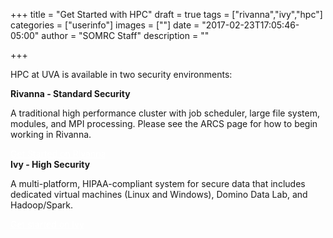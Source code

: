 +++
title = "Get Started with HPC"
draft = true
tags = ["rivanna","ivy","hpc"]
categories = ["userinfo"]
images = [""]
date = "2017-02-23T17:05:46-05:00"
author = "SOMRC Staff"
description = ""

+++

<p class=lead>HPC at UVA is available in two security environments:</p>

<div class="row" style="">
  <div class="col-sm-6">
<div class="card">
  <div class="card-header">
    <b>Rivanna - Standard Security</b>
  </div>
  <div class="card-block">
    <p class="card-text">A traditional high performance cluster with job scheduler, large file system, modules, and MPI processing. Please see the ARCS page for how to begin working in Rivanna.</p>
    <a href="http://arcs.virginia.edu/rivanna" target="_new" class="btn btn-success" style="color:white">Get Started on Rivanna</a>
  </div>
</div>
</div>
<div class="col-sm-6">
<div class="card">
  <div class="card-header">
    <b>Ivy - High Security</b>
  </div>
  <div class="card-block">
    <p class="card-text">A multi-platform, HIPAA-compliant system for secure data that includes dedicated virtual machines (Linux and Windows), Domino Data Lab, and Hadoop/Spark.</p>
    <a href="https://somrc.virginia.edu/userinfo/ivy/" class="btn btn-success" style="color:white;">Get started on Ivy</a>
  </div>
</div>
</div>

<div style="width:100%;height:40px;"></div>
